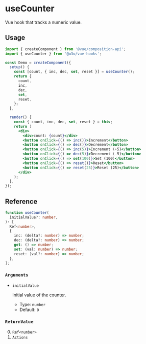 # useCounter

Vue hook that tracks a numeric value.

## Usage

```jsx {6,17}
import { createComponent } from '@vue/composition-api';
import { useCounter } from '@u3u/vue-hooks';

const Demo = createComponent({
  setup() {
    const [count, { inc, dec, set, reset }] = useCounter();
    return {
      count,
      inc,
      dec,
      set,
      reset,
    };
  },

  render() {
    const { count, inc, dec, set, reset } = this;
    return (
      <div>
        <div>count: {count}</div>
        <button onClick={() => inc()}>Increment</button>
        <button onClick={() => dec()}>Decrement</button>
        <button onClick={() => inc(5)}>Increment (+5)</button>
        <button onClick={() => dec(5)}>Decrement (-5)</button>
        <button onClick={() => set(100)}>Set (100)</button>
        <button onClick={() => reset()}>Reset</button>
        <button onClick={() => reset(25)}>Reset (25)</button>
      </div>
    );
  },
});
```

## Reference

```typescript {6-10}
function useCounter(
  initialValue?: number,
): [
  Ref<number>,
  {
    inc: (delta?: number) => number;
    dec: (delta?: number) => number;
    get: () => number;
    set: (val: number) => number;
    reset: (val?: number) => number;
  },
];
```

### `Arguments`

- `initialValue`

  Initial value of the counter.

  - Type: `number`
  - Default: `0`

### `ReturnValue`

0. `Ref<number>`
1. `Actions`
